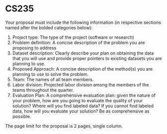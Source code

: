 # CS235

Your proposal must include the following information (in respective sections named after the bolded categories below):
1. Project type: The type of the project (software or research)
2. Problem definition: A concise description of the problem you are proposing to address
3. Dataset description: Clearly describe your plan on obtaining the data that you will use and provide proper pointers to existing datasets you are planning to use.
4. Proposed Approach: A concise description of the method(s) you are planning to use to solve the problem.
5. Team: The names of all team members.
6. Labor division: Projected labor division among the members of the teams throughout the quarter.
7. Evaluation Plan: A comprehensive evaluation plan: given the nature of your problem, how are you going to evaluate the quality of your solution? Where will you find labeled data? If you cannot find labeled data, how will you evaluate your solution? Be as comprehensive as possible.

The page limit for the proposal is 2 pages, single column.
